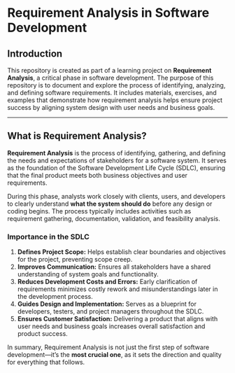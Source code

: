 # Requirement Analysis in Software Development

## Introduction
This repository is created as part of a learning project on **Requirement Analysis**, a critical phase in software development. The purpose of this repository is to document and explore the process of identifying, analyzing, and defining software requirements. It includes materials, exercises, and examples that demonstrate how requirement analysis helps ensure project success by aligning system design with user needs and business goals.

---

## What is Requirement Analysis?

**Requirement Analysis** is the process of identifying, gathering, and defining the needs and expectations of stakeholders for a software system. It serves as the foundation of the Software Development Life Cycle (SDLC), ensuring that the final product meets both business objectives and user requirements.

During this phase, analysts work closely with clients, users, and developers to clearly understand **what the system should do** before any design or coding begins. The process typically includes activities such as requirement gathering, documentation, validation, and feasibility analysis.

### **Importance in the SDLC**
1. **Defines Project Scope:** Helps establish clear boundaries and objectives for the project, preventing scope creep.
2. **Improves Communication:** Ensures all stakeholders have a shared understanding of system goals and functionality.
3. **Reduces Development Costs and Errors:** Early clarification of requirements minimizes costly rework and misunderstandings later in the development process.
4. **Guides Design and Implementation:** Serves as a blueprint for developers, testers, and project managers throughout the SDLC.
5. **Ensures Customer Satisfaction:** Delivering a product that aligns with user needs and business goals increases overall satisfaction and product success.

In summary, Requirement Analysis is not just the first step of software development—it’s the **most crucial one**, as it sets the direction and quality for everything that follows.
